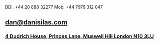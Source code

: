 DDI. +44 20 888 32277 
Mob. +44 7976 312 047
## [dan@danisilas.com](mailto:dan@danisilas.com)
### [4 Dudrich House, Princes Lane, Muswell Hill London N10 3LU](https://google.com/maps/?q=4+Princes+Lane%2C+London)
